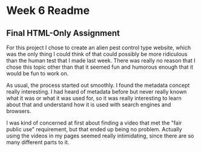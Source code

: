 # Week 6 Readme
## Final HTML-Only Assignment

For this project I chose to create an alien pest control type website, which
was the only thing I could think of that could possibly be more ridiculous
than the human test that I made last week. There was really no reason
that I chose this topic other than that it seemed fun and humorous enough
that it would be fun to work on.

As usual, the process started out smoothly. I found the metadata concept really
interesting. I had heard of metadata before but never really known what it was
or what it was used for, so it was really interesting to learn about that and
understand how it is used with search engines and browsers.

I was kind of concerned at first about finding a video that met the "fair public
use" requirement, but that ended up being no problem. Actually using the videos in my pages seemed really intimidating, since there are so many different parts to it.
